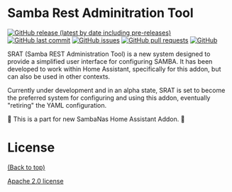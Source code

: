 
# Samba Rest Adminitration Tool

[![GitHub release (latest by date including pre-releases)](https://img.shields.io/github/v/release/dianlight/srat?include_prereleases)](https://img.shields.io/github/v/release/dianlight/srat?include_prereleases)
[![GitHub last commit](https://img.shields.io/github/last-commit/dianlight/srat)](https://img.shields.io/github/last-commit/dianlight/srat)
[![GitHub issues](https://img.shields.io/github/issues-raw/dianlight/srat)](https://img.shields.io/github/issues-raw/dianlight/srat)
[![GitHub pull requests](https://img.shields.io/github/issues-pr/dianlight/srat)](https://img.shields.io/github/issues-pr/dianlight/srat)
[![GitHub](https://img.shields.io/github/license/dianlight/srat)](https://img.shields.io/github/license/dianlight/srat)

SRAT (Samba REST Administration Tool) is a new system designed to provide a simplified user interface for configuring SAMBA. It has been developed to work within Home Assistant, specifically for this addon, but can also be used in other contexts.

Currently under development and in an alpha state, SRAT is set to become the preferred system for configuring and using this addon, eventually "retiring" the YAML configuration.

:construction_worker:  This is a part for new SambaNas Home Assistant Addon. :construction_worker:
<!--
# Quick Start Demo

![Demo Preview](https://picsum.photos/1920/1080)

I believe that you should bring value to the reader as soon as possible. You should be able to get the user up and running with your project with minimal friction.

If you have a quickstart guide, this is where it should be.

Alternatively, you can add a demo to show what your project can do.

# Table of Contents

This is a table of contents for your project. It helps the reader navigate through the README quickly.
- [Project Title](#project-title)
- [Quick Start Demo](#quick-start-demo)
- [Table of Contents](#table-of-contents)
- [Installation](#installation)
- [Usage](#usage)
- [Development](#development)
- [Contribute](#contribute)
- [License](#license)


# Installation
[(Back to top)](#table-of-contents)

> **Note**: For longer README files, I usually add a "Back to top" buttton as shown above. It makes it easy to navigate.

This is where your installation instructions go.

You can add snippets here that your readers can copy-paste with click:

```shell
gh repo clone navendu-pottekkat/awesome-readme
```


# Usage
[(Back to top)](#table-of-contents)

Next, you have to explain how to use your project. You can create subsections under here to explain more clearly.

# Development
[(Back to top)](#table-of-contents)

You have people who want to use your project and then you have people who want contribute to your project.

This is where you provide instructions for the latter.

Add instructions on how to set up a development environment, clone, and build the project.

You can use the code snippets here as well:

```shell
command to clone your project
command to build your project
command to run your project in development mode
```

# Contribute
[(Back to top)](#table-of-contents)

You can use this section to highlight how people can contribute to your project.

You can add information on how they can open issues or how they can sponsor the project.

-->

# License
[(Back to top)](#table-of-contents)

[Apache 2.0 license](./LICENSE)


